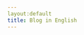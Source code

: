 ```yaml
---
layout:default 
title: Blog in English
---
```


<!---
<ul>
{% for post in site.tags.english %}
    <li>
    <a href="{{ post.url }}"><span style="color:black">{{ post.title }}</span></a>
    </li>
{% endfor %}
</ul>
-->

<!---
<iframe width="100%" height="120" scrolling="no" frameborder="no" src="https://w.soundcloud.com/player/?url=https%3A//api.soundcloud.com/tracks/113787209&amp;auto_play=false&amp;hide_related=false&amp;show_comments=true&amp;show_user=true&amp;show_reposts=false&amp;visual=true"></iframe>
-->
